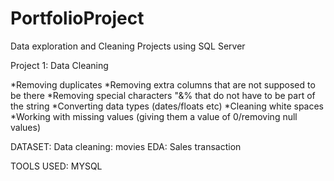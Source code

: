 # PortfolioProject
Data exploration and Cleaning Projects using SQL Server

Project 1: Data Cleaning

*Removing duplicates
*Removing extra columns that are not supposed to be there
*Removing special characters "&% that do not have to be part of the string
*Converting data types (dates/floats etc)
*Cleaning white spaces
*Working with missing values (giving them a value of 0/removing null values)

DATASET:
Data cleaning: movies
EDA: Sales transaction

TOOLS USED:
MYSQL

